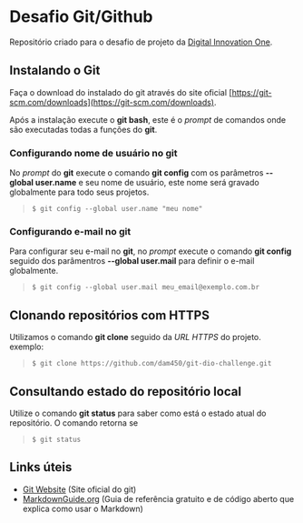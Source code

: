 # Desafio Git/Github

Repositório criado para o desafio de projeto da [Digital Innovation One](web.dio.me).

## Instalando o Git

Faça o download do instalado do git através do site oficial [https://git-scm.com/downloads](https://git-scm.com/downloads). 

Após a instalação execute o **git bash**, este é o *prompt* de comandos onde são executadas todas a funções do **git**. 
### Configurando nome de usuário no git

No *prompt* do **git** execute o comando **git config** com os parâmetros **--global user.name** e seu nome de usuário, este nome será gravado globalmente para todo seus projetos.

> `$ git config --global user.name "meu nome"`

### Configurando e-mail no git

Para configurar seu e-mail no **git**, no *prompt* execute o comando **git config** seguido dos parâmentros **--global user.mail** para definir o e-mail globalmente.

> `$ git config --global user.mail meu_email@exemplo.com.br`

## Clonando repositórios com HTTPS

Utilizamos o comando **git clone** seguido da *URL HTTPS* do projeto.  
exemplo: 

> `$ git clone https://github.com/dam450/git-dio-challenge.git`

## Consultando estado do repositório local

Utilize o comando **git status** para saber como está o estado atual do repositório. O comando retorna se 

> `$ git status`
## Links úteis

- [Git Website](https://git-scm.com/) (Site oficial do git)
- [MarkdownGuide.org](https://www.markdownguide.org/) (Guia de referência gratuito e de código aberto que explica como usar o Markdown)

